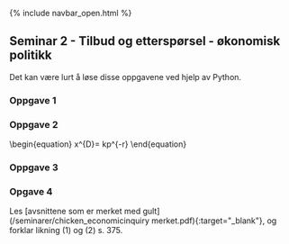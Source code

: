 {% include navbar_open.html %}

## Seminar 2 - Tilbud og etterspørsel - økonomisk politikk   

Det kan være lurt å løse disse oppgavene ved hjelp av Python.   

### Oppgave 1   



### Oppgave 2   



\begin{equation}
   x^{D}= kp^{-r}
\end{equation}





### Oppgave 3   

### Opgave 4



Les [avsnittene som er merket med gult](/seminarer/chicken_economicinquiry merket.pdf){:target="_blank"}, og forklar likning (1) og (2) s. 375.




